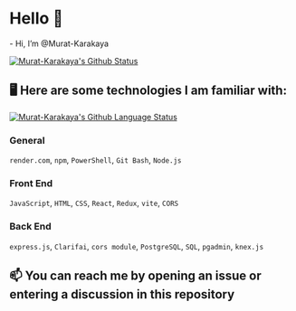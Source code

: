 <h1>Hello 👋</h1>
-  Hi, I’m @Murat-Karakaya

[![Murat-Karakaya's Github Status](https://github-readme-stats.vercel.app/api/?username=murat-karakaya&count_private=true&theme=tokyonight&showicons=true&hide=issues&rank_icon=github&include_all_commits=true)](https://github.com/ekinkaradag)


<h2>🖥️ Here are some technologies I am familiar with:</h2>

[![Murat-Karakaya's Github Language Status](https://github-readme-stats.vercel.app/api/top-langs/?username=murat-karakaya&layout=compact&theme=tokyonight)](https://github.com/murat-karakaya)

<h3>General</h3>

``render.com``, ``npm``, ``PowerShell``, ``Git Bash``, ``Node.js``

<h3>Front End</h3>

``JavaScript``, ``HTML``, ``CSS``, ``React``, ``Redux``, ``vite``, ``CORS``


<h3>Back End</h3>

``express.js``, ``Clarifai``, ``cors module``, ``PostgreSQL``, ``SQL``, ``pgadmin``, ``knex.js``


<h2>📫 You can reach me by opening an issue or entering a discussion in this repository</h2>
